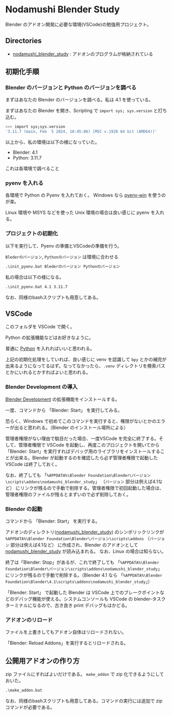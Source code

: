 # Nodamushi Blender Study

Blender のアドオン開発に必要な環境(VSCode)の勉強用プロジェクト。

## Directories

- [nodamushi_blender_study](./nodamushi_blender_study) : アドオンのプログラムが格納されている

## 初期化手順

### Blender のバージョンと Python のバージョンを調べる

まずはあなたの Blender のバージョンを調べる。私は 4.1 を使っている。

まずはあなたの Blender を開き、Scripting で `import sys; sys.version` と打ち込む。

```sh
>>> import sys;sys.version
'3.11.7 (main, Feb  5 2024, 18:45:06) [MSC v.1928 64 bit (AMD64)]'
```

以上から、私の環境は以下の様になっていた。

- Blender: 4.1
- Python: 3.11.7

これは各環境で調べること

### pyenv を入れる

各環境で Python の Pyenv を入れておく。 Windows なら [pyenv-win](https://github.com/pyenv-win/pyenv-win) を使うのが楽。

Linux 環境や MSYS などを使った Unix 環境の場合は良い感じに pyenv を入れる。

### プロジェクトの初期化

以下を実行して、Pyenv の準備とVSCodeの準備を行う。

`Blederのバージョン`, `Pythonのバージョン` は環境に合わせる

```bat
.\init_pyenv.bat Blederのバージョン Pythonのバージョン
```

私の場合は以下の様になる。

```bat
.\init_pyenv.bat 4.1 3.11.7
```

なお、同様のbashスクリプトも用意してある。

## VSCode

このフォルダを VSCode で開く。

Python の拡張機能などはお好きなように。

普通に [Python](https://marketplace.visualstudio.com/items?itemName=ms-python.python) を入れればいいと思われる。

上記の初期化処理をしていれば、良い感じに venv を認識して `bpy` とかの補完が出来るようになってるはず。なってなかったら、`.venv` ディレクトリを検索パスとかにいれるとかすればよいと思われる。

### Blender Development の導入

[Blender Development](https://marketplace.visualstudio.com/items?itemName=JacquesLucke.blender-development) の拡張機能をインストールする。

一度、コマンドから 「Blender: Start」 を実行してみる。

恐らく、Windows で初めてこのコマンドを実行すると、権限がないとかのエラーが出ると思われる。（Blender のインストール場所による）

管理者権限がない理由で駄目だった場合、一度VSCode を完全に終了する。そして、管理者権限で VSCode を起動し、再度このプロジェクトを開いてから 「Blender: Start」を実行すればデバッグ用のライブラリをインストールすることが出来る。Blender が起動するのを確認したら必ず管理者権限で起動した VSCode は終了しておく。

なお、終了しても 「`%APPDATA%\Blender Foundation\Blender\バージョン\scripts\addons\nodamushi_blender_study`」 （`バージョン` 部分は例えば4.1など） にリンクが残るので手動で削除する。管理者権限で初回起動した場合は、管理者権限のファイルが残るとまずいので必ず削除しておく。

### Blender の起動

コマンドから 「Blender: Start」 を実行する。

アドオンのディレクトリ([nodamushi_blender_study](./nodamushi_blender_study/)) のシンボリックリンクが `%APPDATA%\Blender Foundation\Blender\バージョン\scripts\addons` （`バージョン` 部分は例えば4.1など） に作成され、Blender のアドオンとして [nodamushi_blender_study](./nodamushi_blender_study/) が読み込まれる。 なお、Linux の場合は知らない。

終了は「Blender: Stop」があるが、これで終了しても 「`%APPDATA%\Blender Foundation\Blender\バージョン\scripts\addons\nodamushi_blender_study`」 にリンクが残るので手動で削除する。（Blender 4.1 なら 「`%APPDATA%\Blender Foundation\Blender\4.1\scripts\addons\nodamushi_blender_study`」）

「Blender: Start」 で起動した Blender は VSCode 上でのブレークポイントなどのデバッグ機能が使える。システムコンソールも VSCode の blender-タスク ターミナルになるので、古き良き print デバッグもはかどる。

### アドオンのリロード

ファイルを上書きしてもアドオン自体はリロードされない。

「Blender: Reload Addons」を実行するとリロードされる。

## 公開用アドオンの作り方

zip ファイルにすればよいだけである。 `make_addon` で zip 化できるようにしておいた。

```bat
.\make_addon.bat
```

なお、同様のbashスクリプトも用意してある。コマンドの実行には追加で zip コマンドが必要である。
